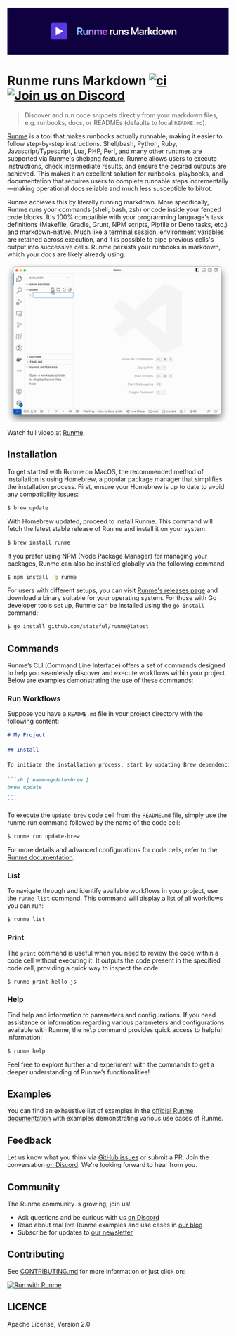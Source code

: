 [![Runme](./.github/images/github-header.png)](https://runme.dev)

# Runme runs Markdown [![ci](https://github.com/stateful/runme/actions/workflows/ci.yml/badge.svg)](https://github.com/stateful/runme/actions/workflows/ci.yml) [![Join us on Discord](https://img.shields.io/discord/1102639988832735374?color=5b39df&label=Join%20us%20on%20Discord)](https://discord.gg/runme)

> Discover and run code snippets directly from your markdown files, e.g. runbooks, docs, or READMEs (defaults to local `README.md`).

[Runme](https://runme.dev) is a tool that makes runbooks actually runnable, making it easier to follow step-by-step instructions. Shell/bash, Python, Ruby, Javascript/Typescript, Lua, PHP, Perl, and many other runtimes are supported via Runme's shebang feature. Runme allows users to execute instructions, check intermediate results, and ensure the desired outputs are achieved. This makes it an excellent solution for runbooks, playbooks, and documentation that requires users to complete runnable steps incrementally—making operational docs reliable and much less susceptible to bitrot.

Runme achieves this by literally running markdown. More specifically, Runme runs your commands (shell, bash, zsh) or code inside your fenced code blocks. It's 100% compatible with your programming language's task definitions (Makefile, Gradle, Grunt, NPM scripts, Pipfile or Deno tasks, etc.) and markdown-native. Much like a terminal session, environment variables are retained across execution, and it is possible to pipe previous cells's output into successive cells. Runme persists your runbooks in markdown, which your docs are likely already using.

<p align="center">
  <img src="./.github/images/hello-world.gif" />
</p>

Watch full video at [Runme](https://runme.dev).

## Installation

To get started with Runme on MacOS, the recommended method of installation is using Homebrew, a popular package manager that simplifies the installation process. First, ensure your Homebrew is up to date to avoid any compatibility issues:

```sh { name=update-brew }
$ brew update

```

With Homebrew updated, proceed to install Runme. This command will fetch the latest stable release of Runme and install it on your system:

```sh { name=install-runme }
$ brew install runme

```

If you prefer using NPM (Node Package Manager) for managing your packages, Runme can also be installed globally via the following command:

```sh { name=install-npm }
$ npm install -g runme

```

For users with different setups, you can visit [Runme's releases page](https://github.com/stateful/runme/releases) and download a binary suitable for your operating system. For those with Go developer tools set up, Runme can be installed using the `go install` command:

```sh { name=install-via-go }
$ go install github.com/stateful/runme@latest

```

## Commands

Runme’s CLI (Command Line Interface) offers a set of commands designed to help you seamlessly discover and execute workflows within your project. Below are examples demonstrating the use of these commands:

### Run Workflows

Suppose you have a `README.md` file in your project directory with the following content:

````md
# My Project

## Install

To initiate the installation process, start by updating Brew dependencies with the following command:

```sh { name=update-brew }
brew update
...
```

`````

To execute the `update-brew` code cell from the `README.md` file, simply use the runme run command followed by the name of the code cell:

```sh
$ runme run update-brew

```

For more details and advanced configurations for code cells, refer to the [Runme documentation](https://docs.runme.dev/configuration).

### List

To navigate through and identify available workflows in your project, use the `runme list` command. This command will display a list of all workflows you can run:

```sh { name=runme-list closeTerminalOnSuccess=false interactive=false }
$ runme list

```

### Print

The `print` command is useful when you need to review the code within a code cell without executing it. It outputs the code present in the specified code cell, providing a quick way to inspect the code:

```sh { name=runme-print interactive=false }
$ runme print hello-js

```

### Help

Find help and information to parameters and configurations.
If you need assistance or information regarding various parameters and configurations available with Runme, the `help` command provides quick access to helpful information:

```sh { name=runme-help interactive=false }
$ runme help

```

Feel free to explore further and experiment with the commands to get a deeper understanding of Runme’s functionalities!

## Examples

You can find an exhaustive list of examples in the [official Runme documentation](https://runme.dev/examples) with examples demonstrating various use cases of Runme.

## Feedback

Let us know what you think via [GitHub issues](https://github.com/stateful/runme/issues/new) or submit a PR. Join the conversation [on Discord](https://discord.gg/runme). We're looking forward to hear from you.

## Community

The Runme community is growing, join us!

- Ask questions and be curious with us [on Discord](https://discord.gg/runme)
- Read about real live Runme examples and use cases in [our blog](https://runme.dev/blog)
- Subscribe for updates to [our newsletter](https://runme.dev/list)

## Contributing

See [CONTRIBUTING.md](./CONTRIBUTING.md) for more information or just click on:

[![Run with Runme](https://badgen.net/badge/Run%20with/Runme/5B3ADF?icon=https://runme.dev/img/logo.svg)](https://runme.dev/api/runme?repository=https%3A%2F%2Fgithub.com%2Fstateful%2Frunme.git&fileToOpen=CONTRIBUTING.md)

## LICENCE

Apache License, Version 2.0
